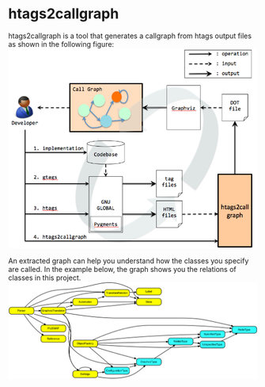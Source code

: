 # htags2callgraph

htags2callgraph is a tool that generates a callgraph from htags output files as shown in the following figure:
![Big Picture](https://github.com/hiroki-sawano/htags2callgraph/blob/master/images/big_picture.png)

An extracted graph can help you understand how the classes you specify are called. 
In the example below, the graph shows you the relations of classes in this project.
![Call graph example](https://github.com/hiroki-sawano/htags2callgraph/blob/master/images/callgraph.gif)
